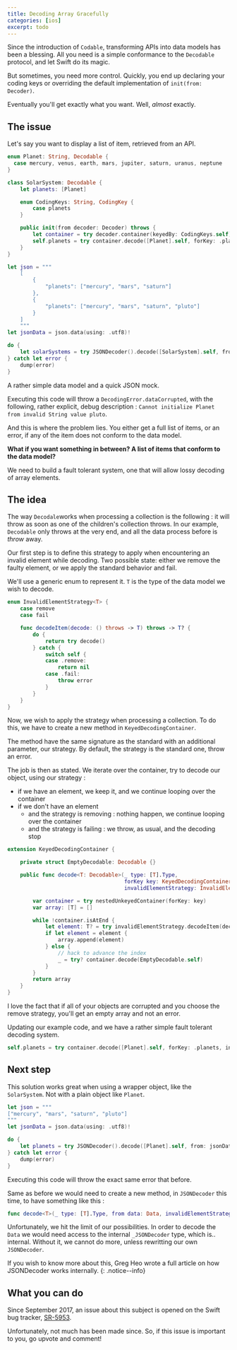 ```yaml
---
title: Decoding Array Gracefully
categories: [ios]
excerpt: todo
---
```


Since the introduction of `Codable`, transforming APIs into data models has been a blessing. All you need is a simple conformance to the `Decodable` protocol, and let Swift do its magic.

But sometimes, you need more control. Quickly, you end up declaring your coding keys or overriding the default implementation of `init(from: Decoder)`.

Eventually you'll get exactly what you want. Well, *almost* exactly.

## The issue

Let's say you want to display a list of item, retrieved from an API.

```swift
enum Planet: String, Decodable {
  case mercury, venus, earth, mars, jupiter, saturn, uranus, neptune
}

class SolarSystem: Decodable {
    let planets: [Planet]

    enum CodingKeys: String, CodingKey {
        case planets
    }

    public init(from decoder: Decoder) throws {
        let container = try decoder.container(keyedBy: CodingKeys.self)
        self.planets = try container.decode([Planet].self, forKey: .planets)
    }
}

let json = """
    [
        {
            "planets": ["mercury", "mars", "saturn"]
        },
        {
            "planets": ["mercury", "mars", "saturn", "pluto"]
        }
    ]
    """
let jsonData = json.data(using: .utf8)!

do {
    let solarSystems = try JSONDecoder().decode([SolarSystem].self, from: jsonData)
} catch let error {
    dump(error)
}
```

A rather simple data model and a quick JSON mock. 

Executing this code will throw a `DecodingError.dataCorrupted`, with the following, rather explicit, debug description : `Cannot initialize Planet from invalid String value pluto`.

And this is where the problem lies. You either get a full list of items, or an error, if any of the item does not conform to the data model.

**What if you want something in between? A list of items that conform to the data model?**

We need to build a fault tolerant system, one that will allow lossy decoding of array elements.

## The idea

The way `Decodale`works when processing a collection is the following : it will throw as soon as one of the children's collection throws. In our example, `Decodable` only throws at the very end, and all the data process before is *throw* away.

Our first step is to define this strategy to apply when encountering an invalid element while decoding. Two possible state: either we remove the faulty element, or we apply the standard behavior and fail.

We'll use a generic enum to represent it. `T` is the type of the data model we wish to decode.

```swift
enum InvalidElementStrategy<T> {
    case remove
    case fail

    func decodeItem(decode: () throws -> T) throws -> T? {
        do {
            return try decode()
        } catch {
            switch self {
            case .remove:
                return nil
            case .fail:
                throw error
            }
        }
    }
}
```

Now, we wish to apply the strategy when processing a collection. To do this, we have to create a new method in `KeyedDecodingContainer`.

The method have the same signature as the standard with an additional parameter, our strategy. By default, the strategy is the standard one, throw an error.

The job is then as stated. We iterate over the container, try to decode our object, using our strategy :

- if we have an element, we keep it, and we continue looping over the container
- if we don't have an element
  - and the strategy is removing : nothing happen, we continue looping over the container
  - and the strategy is failing : we throw, as usual, and the decoding stop

````swift
extension KeyedDecodingContainer {

    private struct EmptyDecodable: Decodable {}

    public func decode<T: Decodable>(_ type: [T].Type,
                                     forKey key: KeyedDecodingContainer<K>.Key,
                                     invalidElementStrategy: InvalidElementStrategy<T> = .fail) throws -> [T] {

        var container = try nestedUnkeyedContainer(forKey: key)
        var array: [T] = []

        while !container.isAtEnd {
            let element: T? = try invalidElementStrategy.decodeItem(decode: { try container.decode(T.self) })
            if let element = element {
                array.append(element)
            } else {
                // hack to advance the index
                _ = try? container.decode(EmptyDecodable.self)
            }
        }
        return array
    }
}
````

I love the fact that if all of your objects are corrupted and you choose the remove strategy, you'll get an empty array and not an error. 

Updating our example code, and we have a rather simple fault tolerant decoding system.

```swift
self.planets = try container.decode([Planet].self, forKey: .planets, invalidElementStrategy: .remove)
```

## Next step

This solution works great when using a wrapper object, like the `SolarSystem`. Not with a plain object like `Planet`.

```swift
let json = """
["mercury", "mars", "saturn", "pluto"]
"""
let jsonData = json.data(using: .utf8)!

do {
    let planets = try JSONDecoder().decode([Planet].self, from: jsonData)
} catch let error {
    dump(error)
}
```

Executing this code will throw the exact same error that before.

Same as before we would need to create a new method, in `JSONDecoder` this time, to have something like this :

```swift
func decode<T>(_ type: [T].Type, from data: Data, invalidElementStrategy: InvalidElementStrategy<T> = .fail) throws -> [T] where T : Decodable
```

Unfortunately, we hit the limit of our possibilities. In order to decode the `Data` we would need access to the internal `_JSONDecoder` type, which is.. internal. Without it, we cannot do more, unless rewritting our own `JSONDecoder`.

If you wish to know more about this, Greg Heo wrote a full article on how JSONDecoder works internally.
{: .notice--info}

## What you can do

Since September 2017, an issue about this subject is opened on the Swift bug tracker, [SR-5953](https://bugs.swift.org/browse/SR-5953). 

Unfortunately, not much has been made since. So, if this issue is important to you, go upvote and comment!
